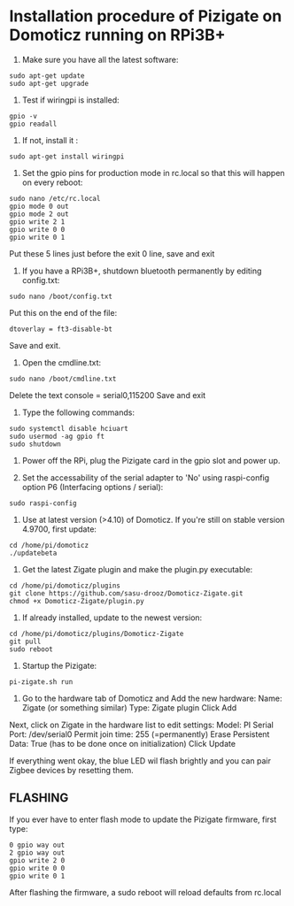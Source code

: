 # Installation procedure of Pizigate on Domoticz running on RPi3B+

1. Make sure you have all the latest software: 
```
sudo apt-get update
sudo apt-get upgrade
```

1. Test if wiringpi is installed: 

```
gpio -v
gpio readall
```

1. If not, install it : 

```
sudo apt-get install wiringpi
```

1. Set the gpio pins for production mode in rc.local so that this will happen on every reboot: 

```
sudo nano /etc/rc.local
gpio mode 0 out
gpio mode 2 out
gpio write 2 1 
gpio write 0 0
gpio write 0 1
```

Put these 5 lines just before the exit 0 line, save and exit

1. If you have a RPi3B+, shutdown bluetooth permanently by editing config.txt: 

```
sudo nano /boot/config.txt
```

Put this on the end of the file: 

```
dtoverlay = ft3-disable-bt

```

Save and exit. 

1. Open the cmdline.txt: 

```
sudo nano /boot/cmdline.txt

```

Delete the text console = serial0,115200
Save and exit

1. Type the following commands: 

```
sudo systemctl disable hciuart
sudo usermod -ag gpio ft
sudo shutdown

```

1. Power off the RPi, plug the Pizigate card in the gpio slot and power up. 

1. Set the accessability of the serial adapter to 'No' using raspi-config option P6 (Interfacing options / serial):

```
sudo raspi-config

```

1. Use at latest version (>4.10) of Domoticz. If you're still on stable version 4.9700, first update:

```
cd /home/pi/domoticz
./updatebeta

```

1. Get the latest Zigate plugin and make the plugin.py executable: 

```
cd /home/pi/domoticz/plugins
git clone https://github.com/sasu-drooz/Domoticz-Zigate.git
chmod +x Domoticz-Zigate/plugin.py
```

1. If already installed, update to the newest version:

```
cd /home/pi/domoticz/plugins/Domoticz-Zigate
git pull
sudo reboot
```

1. Startup the Pizigate: 

```
pi-zigate.sh run

```

1. Go to the hardware tab of Domoticz and Add the new hardware: 
Name: Zigate (or something similar)
Type: Zigate plugin
Click Add

Next, click on Zigate in the hardware list to edit settings: 
Model: PI
Serial Port: /dev/serial0
Permit join time: 255 (=permanently)
Erase Persistent Data: True (has to be done once on initialization)
Click Update

If everything went okay, the blue LED wil flash brightly and you can pair Zigbee devices by resetting them.



## FLASHING

If you ever have to enter flash mode to update the Pizigate firmware, first type: 
```
0 gpio way out
2 gpio way out
gpio write 2 0 
gpio write 0 0
gpio write 0 1
````
After flashing the firmware, a sudo reboot will reload defaults from rc.local



 
